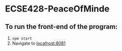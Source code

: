 # ECSE428-PeaceOfMinde
## To run the front-end of the program:
1. ```npm start``` 
2. Navigate to [localhost:8081](http://localhost:8081)
